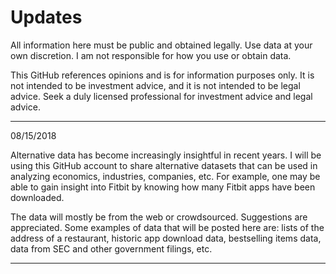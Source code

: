 # Updates

All information here must be public and obtained legally. Use data at your own discretion. I am not responsible for how you use or obtain data. 

This GitHub references opinions and is for information purposes only. It is not intended to be investment advice, and it is not intended to be legal advice. Seek a duly licensed professional for investment advice and legal advice.

----
08/15/2018

Alternative data has become increasingly insightful in recent years. I will be using this GitHub account to share alternative datasets that can be used in analyzing economics, industries, companies, etc. For example, one may be able to gain insight into Fitbit by knowing how many Fitbit apps have been downloaded.

The data will mostly be from the web or crowdsourced. Suggestions are appreciated. Some examples of data that will be posted here are: lists of the address of a restaurant, historic app download data, bestselling items data, data from SEC and other government filings, etc.

----
